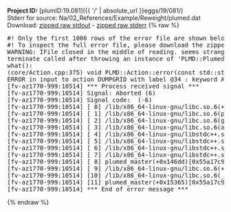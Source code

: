 **Project ID:** [plumID:19.081]({{ '/' | absolute_url }}eggs/19/081/)  
Stderr for source:  Na/02_References/Example/Reweight/plumed.dat   
Download: [zipped raw stdout](plumed.dat.plumed_master.stdout.txt.zip) - [zipped raw stderr](plumed.dat.plumed_master.stderr.txt.zip) 
{% raw %}
<pre>
#! Only the first 1000 rows of the error file are shown below
#! To inspect the full error file, please download the zipped raw stderr file above
WARNING: IFile closed in the middle of reading. seems strange!
terminate called after throwing an instance of 'PLMD::Plumed::ExceptionError'
what():
(core/Action.cpp:375) void PLMD::Action::error(const std::string&) const
ERROR in input to action DUMPGRID with label @34 : keyword ARG is compulsory for this action
[fv-az1770-999:10514] *** Process received signal ***
[fv-az1770-999:10514] Signal: Aborted (6)
[fv-az1770-999:10514] Signal code:  (-6)
[fv-az1770-999:10514] [ 0] /lib/x86_64-linux-gnu/libc.so.6(+0x45330)[0x7f2fb4c45330]
[fv-az1770-999:10514] [ 1] /lib/x86_64-linux-gnu/libc.so.6(pthread_kill+0x11c)[0x7f2fb4c9eb2c]
[fv-az1770-999:10514] [ 2] /lib/x86_64-linux-gnu/libc.so.6(gsignal+0x1e)[0x7f2fb4c4527e]
[fv-az1770-999:10514] [ 3] /lib/x86_64-linux-gnu/libc.so.6(abort+0xdf)[0x7f2fb4c288ff]
[fv-az1770-999:10514] [ 4] /lib/x86_64-linux-gnu/libstdc++.so.6(+0xa5ff5)[0x7f2fb50a5ff5]
[fv-az1770-999:10514] [ 5] /lib/x86_64-linux-gnu/libstdc++.so.6(+0xbb0da)[0x7f2fb50bb0da]
[fv-az1770-999:10514] [ 6] /lib/x86_64-linux-gnu/libstdc++.so.6(_ZSt10unexpectedv+0x0)[0x7f2fb50a5a55]
[fv-az1770-999:10514] [ 7] /lib/x86_64-linux-gnu/libstdc++.so.6(+0xa5a6f)[0x7f2fb50a5a6f]
[fv-az1770-999:10514] [ 8] plumed_master(+0x146dd)[0x55a17c9a96dd]
[fv-az1770-999:10514] [ 9] /lib/x86_64-linux-gnu/libc.so.6(+0x2a1ca)[0x7f2fb4c2a1ca]
[fv-az1770-999:10514] [10] /lib/x86_64-linux-gnu/libc.so.6(__libc_start_main+0x8b)[0x7f2fb4c2a28b]
[fv-az1770-999:10514] [11] plumed_master(+0x15365)[0x55a17c9aa365]
[fv-az1770-999:10514] *** End of error message ***
</pre>
{% endraw %}

